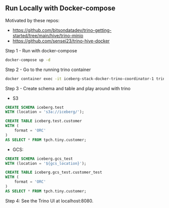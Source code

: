 ## Run Locally with Docker-compose
Motivated by these repos:
- https://github.com/bitsondatadev/trino-getting-started/tree/main/hive/trino-minio
- https://github.com/sensei23/trino-hive-docker

Step 1 - Run with docker-compose
```bash
docker-compose up -d
```
Step 2 - Go to the running trino container
```bash
docker container exec -it iceberg-stack-docker-trino-coordinator-1 trino
```
Step 3 -  Create schema and table and play around with trino

- S3
```sql
CREATE SCHEMA iceberg.test
WITH (location = 's3a://iceberg/');

CREATE TABLE iceberg.test.customer
WITH (
    format = 'ORC'
) 
AS SELECT * FROM tpch.tiny.customer;
```

- GCS:
```sql
CREATE SCHEMA iceberg.gcs_test
WITH (location = '${gcs_location}');

CREATE TABLE iceberg.gcs_test.customer_test
WITH (
    format = 'ORC'
) 
AS SELECT * FROM tpch.tiny.customer;
```
Step 4: See the Trino UI at localhost:8080.